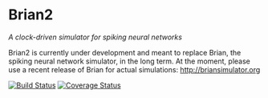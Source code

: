 Brian2
======

*A clock-driven simulator for spiking neural networks*

Brian2 is currently under development and meant to replace Brian, the spiking
neural network simulator, in the long term. At the moment, please use a recent
release of Brian for actual simulations: http://briansimulator.org

[![Build Status](https://travis-ci.org/brian-team/brian2.png)](https://travis-ci.org/brian-team/brian2)
[![Coverage Status](https://coveralls.io/repos/brian-team/brian2/badge.png)](https://coveralls.io/r/brian-team/brian2)
